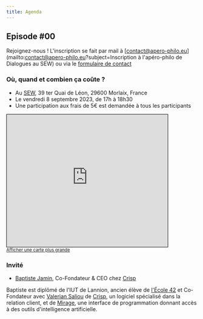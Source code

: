 ```yaml
---
title: Agenda
---
```

## Episode #00

Rejoignez-nous ! L'inscription se fait par mail à [contact@apero-philo.eu](mailto:contact@apero-philo.eu?subject=Inscription à l'apéro-philo de Dialogues au SEW) ou via le [formulaire de contact](/)

### Où, quand et combien ça coûte ?

- Au [SEW](https://www.sew-morlaix.com), 39 ter Quai de Léon, 29600 Morlaix, France
- Le vendredi 8 septembre 2023, de 17h à 18h30
- Une participation aux frais de 5€ est demandée à tous les participants

<iframe width="425" height="350" frameborder="0" scrolling="no" marginheight="0" marginwidth="0" src="https://www.openstreetmap.org/export/embed.html?bbox=-3.8360711932182316%2C48.58248248423255%2C-3.8332816958427434%2C48.58387181383516&amp;layer=mapnik" style="border: 1px solid black"></iframe><br/><small><a href="https://www.openstreetmap.org/#map=19/48.58318/-3.83468">Afficher une carte plus grande</a></small>

### Invité

- [Baptiste Jamin](https://jam.in), Co-Fondateur & CEO chez [Crisp](https://crisp.chat)

Baptiste est diplômé de l'IUT de Lannion, ancien élève de [l'École 42](https://42.fr) et Co-Fondateur avec [Valerian Saliou](https://valeriansaliou.name) de [Crisp](https://crisp.chat), un logiciel spécialisé dans la relation client, et de [Mirage](https://mirage-ai.com), une interface de programmation donnant accès à des outils d'intelligence artificielle.